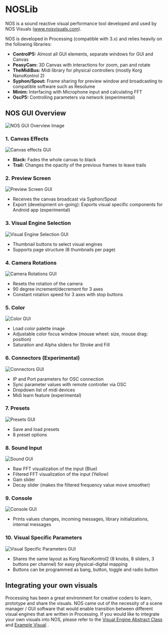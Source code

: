 # NOSLib
 NOS is a sound reactive visual performance tool developed and used by NOS Visuals (www.nosvisuals.com).
 
NOS is developed in Processing (compatible with 3.x) and relies heavily on the following libraries:
* **ControlP5:** Almost all GUI elements, separate windows for GUI and Canvas
* **PeasyCam:** 3D Canvas with interactions for zoom, pan and rotate
* **TheMidiBus:** Midi library for physical controllers (mostly Korg NanoKontrol 2)
* **Syphon/Spout:** Frame sharing for preview window and broadcasting to compatible software such as Resolume
* **Minim:** Interfacing with Microphone input and calculating FFT
* **OscP5:** Controlling parameters via network (experimental)


## NOS GUI Overview

![NOS GUI Overview Image](https://github.com/kocosman/NOSLib/blob/master/ReadMeAssets/NOS-GUI_Sections.jpg)

### 1. Canvas Effects
![Canvas effects GUI](https://github.com/kocosman/NOSLib/blob/master/ReadMeAssets/CanvasEffects.JPG)
* **Black:** Fades the whole canvas to black
* **Trail:** Changes the opacity of the previous frames to leave trails

### 2. Preview Screen
![Preview Screen GUI](https://github.com/kocosman/NOSLib/blob/master/ReadMeAssets/PreviewScreen.JPG)
* Receives the canvas broadcast via Syphon/Spout
* Export (development on-going): Exports visual specific components for Android app (experimental)

### 3. Visual Engine Selection
![Visual Engine Selection GUI](https://github.com/kocosman/NOSLib/blob/master/ReadMeAssets/VisualEngineSelection.JPG)
* Thumbnail buttons to select visual engines
* Supports page structure (8 thumbnails per page)

### 4. Camera Rotations
![Camera Rotations GUI](https://github.com/kocosman/NOSLib/blob/master/ReadMeAssets/CameraRotations.JPG)
* Resets the rotation of the camera
* 90 degree increment/decrement for 3 axes
* Constant rotation speed for 3 axes with stop buttons

### 5. Color
![Color GUI](https://github.com/kocosman/NOSLib/blob/master/ReadMeAssets/Color.gif)
* Load color palette image
* Adjustable color focus window (mouse wheel: size, mouse drag: position)
* Saturation and Alpha sliders for Stroke and Fill

### 6. Connectors (Experimental)
![Connectors GUI](https://github.com/kocosman/NOSLib/blob/master/ReadMeAssets/Connectors.JPG)
* IP and Port parameters for OSC connection
* Sync parameter values with remote controller  via OSC
* Dropdown list of midi devices
* Midi learn feature (experimental)

### 7. Presets
![Presets GUI](https://github.com/kocosman/NOSLib/blob/master/ReadMeAssets/Presets.JPG)
* Save and load presets
* 8 preset options

### 8. Sound Input
![Sound GUI](https://github.com/kocosman/NOSLib/blob/master/ReadMeAssets/Sound.gif)
* Raw FFT visualization of the input (Blue)
* Filtered FFT visualization of the input (Yellow)
* Gain slider
* Decay slider (makes the filtered frequency value move smoother)

### 9. Console
![Console GUI](https://github.com/kocosman/NOSLib/blob/master/ReadMeAssets/Console.JPG)
* Prints values changes, incoming messages, library initializations, internal messages

### 10. Visual Specific Parameters
![Visual Specific Parameters GUI](https://github.com/kocosman/NOSLib/blob/master/ReadMeAssets/VisualSpecificParameters.JPG)
* Shares the same layout as Korg NanoKontrol2 (8 knobs, 8 sliders, 3 buttons per channel) for easy physical-digital mapping
* Buttons can be programmed as bang, button, toggle and radio button

## Integrating your own visuals
Processing has been a great environment for creative coders to learn, prototype and share the visuals. NOS came out of the necessity of a scene manager / GUI software that would enable transition between different visual engines that are written in Processing. If you would like to integrate your own visuals into NOS, please refer to the [Visual Engine Abstract Class](https://github.com/kocosman/NOSLib/blob/master/src/main/java/com/nosvisuals/engine/VisualEngine.java) and [Example Visual](https://github.com/kocosman/NOSLib/blob/master/examples/NOSLib_EmptyExample/Vistemp3D.pde) . 

